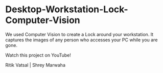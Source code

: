 # Desktop-Workstation-Lock-Computer-Vision
We used Computer Vision to create a Lock around your workstation. It captures the images of any person who accesses your PC while you are gone. 

Watch this project on YouTube! 

Ritik Vatsal | Shrey Marwaha
